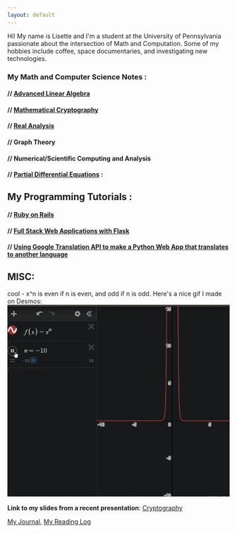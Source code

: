 ```yaml
---
layout: default
---
```

Hi! My name is Lisette and I'm a student at the University of Pennsylvania passionate about the intersection of Math and Computation. Some of my hobbies include coffee, space documentaries, and investigating new technologies.

### My Math and Computer Science Notes : 

#### // [Advanced Linear Algebra](line_alg.md)

#### // [Mathematical Cryptography](mathematical_crypto.md)

#### // [Real Analysis](analysis.md)

#### // Graph Theory

#### // Numerical/Scientific Computing and Analysis

#### // [Partial Differential Equations](PDE.md) :

## My Programming Tutorials :

#### // [Ruby on Rails](ruby.md)

#### // [Full Stack Web Applications with Flask](flask_start.md)

#### // [Using Google Translation API to make a Python Web App that translates to another language](flask_py_translate_api.md)

## MISC:

cool - x^n is even if n is even, and odd if n is odd. Here's a nice gif I made on Desmos:
![example function](/gif/xn_gif.gif)

**Link to my slides from a recent presentation**: [Cryptography](https://drive.google.com/file/d/1MdGkOsmxy2CyUJRVHIdzjVyykqI3To42/view?fbclid=IwAR3VM03FceUloxVeDge2JDqKOYtu4hkWEx-uqhDgS_nINv2S9eHKC78kZdU)

[My Journal](journal.md), [My Reading Log](reading.md)



